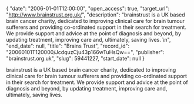 {
  "date": "2006-01-01T12:00:00", 
  "open_access": true, 
  "target_url": "http://www.brainstrust.org.uk/", 
  "description": "brainstrust is a UK based brain cancer charity, dedicated to improving clinical care for brain tumour sufferers and providing co-ordinated support in their search for treatment. We provide support and advice at the point of diagnosis and beyond, by updating treatment, improving care and, ultimately, saving lives. \n", 
  "end_date": null, 
  "title": "Brains Trust", 
  "record_id": "20060101T120000/JcdquzCju43p166wTuHsQw==", 
  "publisher": "brainstrust.org.uk", 
  "slug": 59441227, 
  "start_date": null
}

brainstrust is a UK based brain cancer charity, dedicated to improving clinical care for brain tumour sufferers and providing co-ordinated support in their search for treatment. We provide support and advice at the point of diagnosis and beyond, by updating treatment, improving care and, ultimately, saving lives. 
